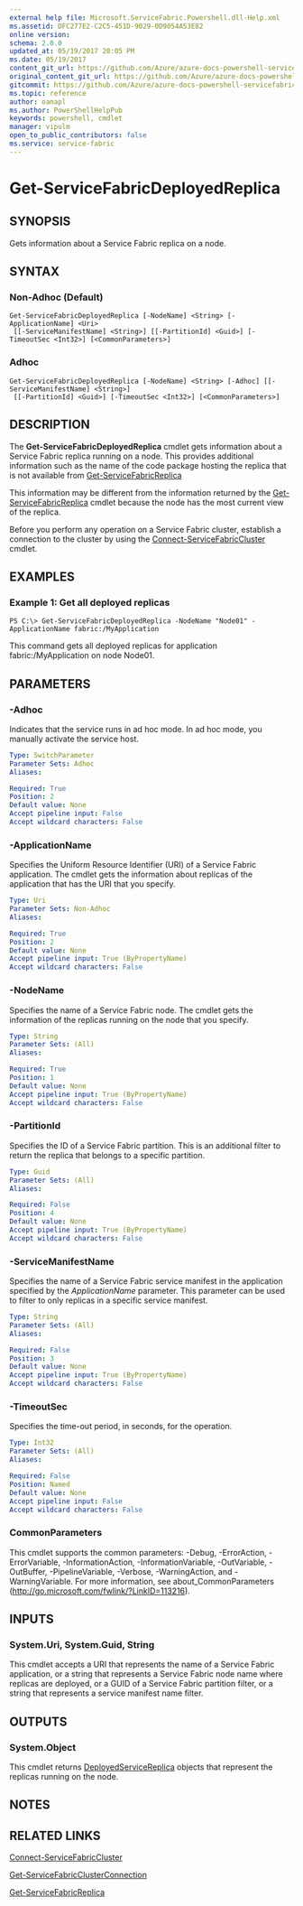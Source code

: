 ```yaml
---
external help file: Microsoft.ServiceFabric.Powershell.dll-Help.xml
ms.assetid: DFC277E2-C2C5-451D-9029-0D9054A53E82
online version:
schema: 2.0.0
updated_at: 05/19/2017 20:05 PM
ms.date: 05/19/2017
content_git_url: https://github.com/Azure/azure-docs-powershell-servicefabric/blob/master/Service-Fabric-cmdlets/ServiceFabric/vlatest/Get-ServiceFabricDeployedReplica.md
original_content_git_url: https://github.com/Azure/azure-docs-powershell-servicefabric/blob/master/Service-Fabric-cmdlets/ServiceFabric/vlatest/Get-ServiceFabricDeployedReplica.md
gitcommit: https://github.com/Azure/azure-docs-powershell-servicefabric/blob/8d4c81aabdfff50fd2bedea27942bd6899fa7bd1
ms.topic: reference
author: oanapl
ms.author: PowerShellHelpPub
keywords: powershell, cmdlet
manager: vipulm
open_to_public_contributors: false
ms.service: service-fabric
---
```


# Get-ServiceFabricDeployedReplica

## SYNOPSIS
Gets information about a Service Fabric replica on a node. 

## SYNTAX

### Non-Adhoc (Default)
```
Get-ServiceFabricDeployedReplica [-NodeName] <String> [-ApplicationName] <Uri>
 [[-ServiceManifestName] <String>] [[-PartitionId] <Guid>] [-TimeoutSec <Int32>] [<CommonParameters>]
```

### Adhoc
```
Get-ServiceFabricDeployedReplica [-NodeName] <String> [-Adhoc] [[-ServiceManifestName] <String>]
 [[-PartitionId] <Guid>] [-TimeoutSec <Int32>] [<CommonParameters>]
```

## DESCRIPTION
The **Get-ServiceFabricDeployedReplica** cmdlet gets information about a Service Fabric replica running on a node. This provides additional information such as the name of the code package hosting the replica that is not available from [Get-ServiceFabricReplica](./Get-ServiceFabricReplica.md)

This information may be different from the information returned by the [Get-ServiceFabricReplica](./Get-ServiceFabricReplica.md) cmdlet because the node has the most current view of the replica.

Before you perform any operation on a Service Fabric cluster, establish a connection to the cluster by using the [Connect-ServiceFabricCluster](./Connect-ServiceFabricCluster.md) cmdlet.

## EXAMPLES

### Example 1: Get all deployed replicas
```
PS C:\> Get-ServiceFabricDeployedReplica -NodeName "Node01" -ApplicationName fabric:/MyApplication
```

This command gets all deployed replicas for application fabric:/MyApplication on node Node01.

## PARAMETERS

### -Adhoc
Indicates that the service runs in ad hoc mode.
In ad hoc mode, you manually activate the service host.

```yaml
Type: SwitchParameter
Parameter Sets: Adhoc
Aliases: 

Required: True
Position: 2
Default value: None
Accept pipeline input: False
Accept wildcard characters: False
```

### -ApplicationName
Specifies the Uniform Resource Identifier (URI) of a Service Fabric application.
The cmdlet gets the information about replicas of the application that has the URI that you specify.

```yaml
Type: Uri
Parameter Sets: Non-Adhoc
Aliases: 

Required: True
Position: 2
Default value: None
Accept pipeline input: True (ByPropertyName)
Accept wildcard characters: False
```

### -NodeName
Specifies the name of a Service Fabric node.
The cmdlet gets the information of the replicas running on the node that you specify.

```yaml
Type: String
Parameter Sets: (All)
Aliases: 

Required: True
Position: 1
Default value: None
Accept pipeline input: True (ByPropertyName)
Accept wildcard characters: False
```

### -PartitionId
Specifies the ID of a Service Fabric partition.
This is an additional filter to return the replica that belongs to a specific partition.

```yaml
Type: Guid
Parameter Sets: (All)
Aliases: 

Required: False
Position: 4
Default value: None
Accept pipeline input: True (ByPropertyName)
Accept wildcard characters: False
```

### -ServiceManifestName
Specifies the name of a Service Fabric service manifest in the application specified by the *ApplicationName* parameter.
This parameter can be used to filter to only replicas in a specific service manifest.

```yaml
Type: String
Parameter Sets: (All)
Aliases: 

Required: False
Position: 3
Default value: None
Accept pipeline input: True (ByPropertyName)
Accept wildcard characters: False
```

### -TimeoutSec
Specifies the time-out period, in seconds, for the operation.

```yaml
Type: Int32
Parameter Sets: (All)
Aliases: 

Required: False
Position: Named
Default value: None
Accept pipeline input: False
Accept wildcard characters: False
```

### CommonParameters
This cmdlet supports the common parameters: -Debug, -ErrorAction, -ErrorVariable, -InformationAction, -InformationVariable, -OutVariable, -OutBuffer, -PipelineVariable, -Verbose, -WarningAction, and -WarningVariable. For more information, see about_CommonParameters (http://go.microsoft.com/fwlink/?LinkID=113216).

## INPUTS

### System.Uri, System.Guid, String
This cmdlet accepts a URI that represents the name of a Service Fabric application, or a string that represents a Service Fabric node name where replicas are deployed, or a GUID of a Service Fabric partition filter, or a string that represents a service manifest name filter.

## OUTPUTS

### System.Object
This cmdlet returns [DeployedServiceReplica](https://docs.microsoft.com/dotnet/api/system.fabric.query.deployedservicereplica) objects that represent the replicas running on the node.

## NOTES

## RELATED LINKS

[Connect-ServiceFabricCluster](./Connect-ServiceFabricCluster.md)

[Get-ServiceFabricClusterConnection](./Get-ServiceFabricClusterConnection.md)

[Get-ServiceFabricReplica](./Get-ServiceFabricReplica.md)
